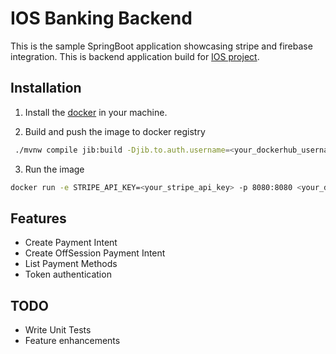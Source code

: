 # IOS Banking Backend
This is the sample SpringBoot application showcasing stripe and firebase integration. This is backend application build for [IOS project](https://github.com/santoshkc05/iOSBanking).

## Installation

1. Install the [docker](https://docs.docker.com/get-docker/) in your machine.

2. Build and push the image to docker registry

```bash 
 ./mvnw compile jib:build -Djib.to.auth.username=<your_dockerhub_username> -Djib.to.auth.password=<your_dockerhub_password>
```

3. Run the image

```bash 
docker run -e STRIPE_API_KEY=<your_stripe_api_key> -p 8080:8080 <your_dockerhub_username>/stripe-rest
```

## Features

- Create Payment Intent
- Create OffSession Payment Intent
- List Payment Methods
- Token authentication

## TODO

- Write Unit Tests
- Feature enhancements
